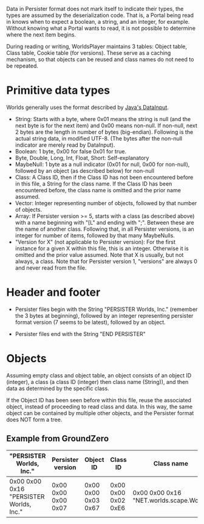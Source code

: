Data in Persister format does not mark itself to indicate their types, the types are assumed by the deserialization code. That is, a Portal being read in knows when to expect a boolean, a string, and an integer, for example. Without knowing what a Portal wants to read, it is not possible to determine where the next item begins.

During reading or writing, WorldsPlayer maintains 3 tables: Object table, Class table, Cookie table (for versions). These serve as a caching mechanism, so that objects can be reused and class names do not need to be repeated.

# Primitive data types

Worlds generally uses the format described by [Java's DataInput](https://docs.oracle.com/javase/7/docs/api/java/io/DataInput.html).

* String: Starts with a byte, where 0x01 means the string is null (and the next byte is for the next item) and 0x00 means non-null. If non-null, next 2 bytes are the length in number of bytes (big-endian). Following is the actual string data, in modified UTF-8. (The bytes after the non-null indicator are merely read by DataInput).
* Boolean: 1 byte, 0x00 for false 0x01 for true.
* Byte, Double, Long, Int, Float, Short: Self-explanatory
* MaybeNull: 1 byte as a null indicator (0x01 for null, 0x00 for non-null), followed by an object (as described below) for non-null
* Class: A Class ID, then if the Class ID has not been encountered before in this file, a String for the class name. If the Class ID has been encountered before, the class name is omitted and the prior name assumed.
* Vector: Integer representing number of objects, followed by that number of objects.
* Array: If Persister version >= 5, starts with a class (as described above) with a name beginning with "[L" and ending with ";". Between these are the name of another class. Following that, in all Persister versions, is an integer for number of items, followed by that many MaybeNulls.
* "Version for X" (not applicable to Persister version): For the first instance for a given X within this file, this is an integer. Otherwise it is omitted and the prior value assumed. Note that X is usually, but not always, a class. Note that for Persister version 1, "versions" are always 0 and never read from the file.

# Header and footer

* Persister files begin with the String "PERSISTER Worlds, Inc." (remember the 3 bytes at beginning), followed by an integer representing persister format version (7 seems to be latest), followed by an object.

* Persister files end with the String "END PERSISTER"

# Objects

Assuming empty class and object table, an object consists of an object ID (integer), a class (a class ID (integer) then class name (String)), and then data as determined by the specific class.

If the Object ID has been seen before within this file, reuse the associated object, instead of proceeding to read class and data. In this way, the same object can be contained by multiple other objects, and the Persister format does NOT form a tree.

## Example from GroundZero

| "PERSISTER Worlds, Inc." | Persister version | Object ID | Class ID | Class name |
| ------------------------ | ----------------- | --------- | -------- | ---------- |
| 0x00 0x00 0x16 "PERSISTER Worlds, Inc." | 0x00 0x00 0x00 0x07 | 0x00 0x00 0x03 0x67 | 0x00 0x00 0x02 0xE6 | 0x00 0x00 0x16 "NET.worlds.scape.World" |
